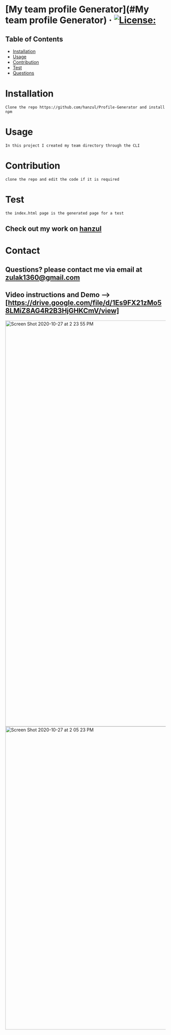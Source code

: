 # [My team profile Generator](#My team profile Generator) &middot; [![License:](https://img.shields.io/badge/License-MIT-yellow.svg)](https://opensource.org/licenses/MIT)
## Table of Contents
* [Installation](#Installation)
* [Usage](#usage)
* [Contribution](#Contribution)
* [Test](#Test)
* [Questions](#Contact)
# Installation
`Clone the repo https://github.com/hanzul/Profile-Generator and install npm `

# Usage
`In this project I created my team directory through the CLI`

# Contribution
`clone the repo and edit the code if it is required`

# Test
`the index.html page is the generated page for a test`

## Check out my work on [hanzul](https://github.com/hanzul)

# Contact 

## Questions? please contact me via email at <zulak1360@gmail.com> 

## Video instructions and Demo --> [https://drive.google.com/file/d/1Es9FX21zMo58LMiZ8AG4R2B3HjGHKCmV/view]

<img width="1272" alt="Screen Shot 2020-10-27 at 2 23 55 PM" src="https://user-images.githubusercontent.com/3277722/97364372-34b36b00-1861-11eb-9c18-0baeb06bc27f.png">

<img width="950" alt="Screen Shot 2020-10-27 at 2 05 23 PM" src="https://user-images.githubusercontent.com/3277722/97364387-3c730f80-1861-11eb-9d0c-dff2ccf1954e.png">

